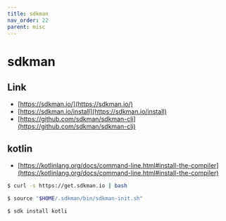 ```yaml
---
title: sdkman
nav_order: 22
parent: misc
---
```



# sdkman


## Link

* [https://sdkman.io/](https://sdkman.io/)
* [https://sdkman.io/install](https://sdkman.io/install)
* [https://github.com/sdkman/sdkman-cli](https://github.com/sdkman/sdkman-cli)


## kotlin

* [https://kotlinlang.org/docs/command-line.html#install-the-compiler](https://kotlinlang.org/docs/command-line.html#install-the-compiler)



``` sh
$ curl -s https://get.sdkman.io | bash
```

``` sh
$ source "$HOME/.sdkman/bin/sdkman-init.sh"
```

``` sh
$ sdk install kotli
```



